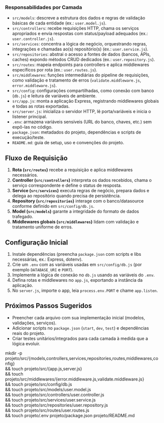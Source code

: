 
### Responsabilidades por Camada

- `src/models`: descreve a estrutura dos dados e regras de validação básicas de cada entidade (ex.: `user.model.js`).
- `src/controllers`: recebe requisições HTTP, chama os serviços apropriados e envia respostas com status/payload adequados (ex.: `user.controller.js`).
- `src/services`: concentra a lógica de negócio, orquestrando regras, integrações e chamadas ao(s) repositório(s) (ex.: `user.service.js`).
- `src/repositories`: abstrai o acesso a fontes de dados (bancos, APIs, caches) expondo métodos CRUD dedicados (ex.: `user.repository.js`).
- `src/routes`: mapeia endpoints para controllers e aplica middlewares específicos por rota (ex.: `user.routes.js`).
- `src/middlewares`: funções intermediárias do pipeline de requisições, como validação e tratamento de erros (`validate.middleware.js`, `error.middleware.js`).
- `src/config`: configurações compartilhadas, como conexão com banco (`db.js`) e leitura de variáveis de ambiente.
- `src/app.js`: monta a aplicação Express, registrando middlewares globais e todas as rotas exportadas.
- `src/server.js`: inicializa o servidor HTTP, lê porta/variáveis e inicia o listener principal.
- `.env`: armazena variáveis sensíveis (URL do banco, chaves, etc.) sem expô-las no código.
- `package.json`: metadados do projeto, dependências e scripts de execução/teste.
- `README.md`: guia de setup, uso e convenções do projeto.

## Fluxo de Requisição

1. **Rota (`src/routes`)** recebe a requisição e aplica middlewares necessários.
2. **Controller (`src/controllers`)** interpreta os dados recebidos, chama o serviço correspondente e define o status de resposta.
3. **Service (`src/services`)** executa regras de negócio, prepara dados e delega ao repositório quando precisa de persistência.
4. **Repository (`src/repositories`)** interage com o banco/datasource conforme definido em `src/config/db.js`.
5. **Model (`src/models`)** garante a integridade do formato de dados trafegado.
6. **Middlewares globais (`src/middlewares`)** lidam com validação e tratamento uniforme de erros.

## Configuração Inicial

1. Instale dependências (preencha `package.json` com scripts e libs necessárias, ex.: Express, dotenv).
2. Crie um `.env` com as variáveis usadas em `src/config/db.js` (por exemplo `DATABASE_URI` e `PORT`).
3. Implemente a lógica de conexão no `db.js` usando as variáveis do `.env`.
4. Defina rotas e middlewares no `app.js`, exportando a instância da aplicação.
5. No `server.js`, importe o app, leia `process.env.PORT` e chame `app.listen`.

## Próximos Passos Sugeridos

- Preencher cada arquivo com sua implementação inicial (modelos, validações, serviços).
- Adicionar scripts no `package.json` (`start`, `dev`, `test`) e dependências reais do projeto.
- Criar testes unitários/integrados para cada camada à medida que a lógica evoluir.

mkdir -p projeto/src/{models,controllers,services,repositories,routes,middlewares,config} \
  && touch projeto/src/{app.js,server.js} \
  && touch projeto/src/middlewares/{error.middleware.js,validate.middleware.js} \
  && touch projeto/src/config/db.js \
  && touch projeto/src/models/user.model.js \
  && touch projeto/src/controllers/user.controller.js \
  && touch projeto/src/services/user.service.js \
  && touch projeto/src/repositories/user.repository.js \
  && touch projeto/src/routes/user.routes.js \
  && touch projeto/.env projeto/package.json projeto/README.md
